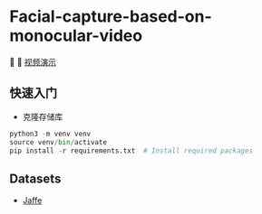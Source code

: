 # Facial-capture-based-on-monocular-video  

:memo: :high_brightness: [视频演示](https://www.bilibili.com/video/BV1tU4y1R7sE?spm_id_from=333.999.list.card_archive.click&vd_source=4c7288df9c88f4e7526b807569493aa6)  

## **快速入门**  
- 克隆存储库  
```python
python3 -m venv venv
source venv/bin/activate
pip install -r requirements.txt  # Install required packages
```  

## Datasets
- [Jaffe](http://www.kasrl.org/jaffe.html)

